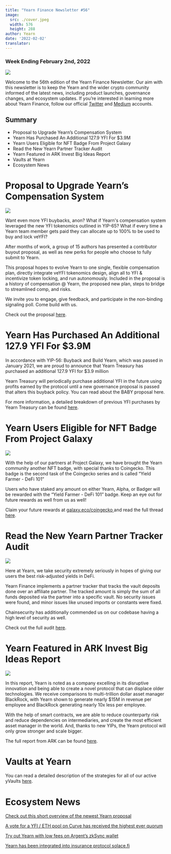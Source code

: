 ```yaml
---
title: "Yearn Finance Newsletter #56"
image:
  src: ./cover.jpeg
  width: 576
  height: 288
author: Yearn
date: '2022-02-02'
translator:
---
```


### Week Ending February 2nd, 2022

![](./image1.jpg?w=1456&h=733)


Welcome to the 56th edition of the Yearn Finance Newsletter. Our aim with this newsletter is to keep the Yearn and the wider crypto community informed of the latest news, including product launches, governance changes, and ecosystem updates. If you’re interested in learning more about Yearn Finance, follow our official [Twitter](https://twitter.com/iearnfinance) and [Medium](https://medium.com/iearn) accounts.

## Summary

- Proposal to Upgrade Yearn’s Compensation System
- Yearn Has Purchased An Additional 127.9 YFI For $3.9M
- Yearn Users Eligible for NFT Badge From Project Galaxy 
- Read the New Yearn Partner Tracker Audit 
- Yearn Featured in ARK Invest Big Ideas Report
- Vaults at Yearn
- Ecosystem News

# Proposal to Upgrade Yearn’s Compensation System

![](./image2.jpg?w=1456&h=1456)

Want even more YFI buybacks, anon? What if Yearn's compensation system leveraged the new YFI tokenomics outlined in YIP-65? What if every time a Yearn team member gets paid they can allocate up to 100% to be used to buy and lock veYFI?

After months of work, a group of 15 authors has presented a contributor buyout proposal, as well as new perks for people who choose to fully submit to Yearn.

This proposal hopes to evolve Yearn to one single, flexible compensation plan, directly integrate veYFI tokenomics design, align all to YFI & incentivize token locking, and run autonomously. Included in the proposal is a history of compensation @ Yearn, the proposed new plan, steps to bridge to streamlined comp, and risks.

We invite you to engage, give feedback, and participate in the non-binding signaling poll. Come build with us.

Check out the proposal [here](https://gov.yearn.finance/t/proposal-streamlining-contributor-compensation/12247).



# Yearn Has Purchased An Additional 127.9 YFI For $3.9M


In accordance with YIP-56: Buyback and Build Yearn, which was passed in January 2021, we are proud to announce that Yearn Treasury has purchased an additional 127.9 YFI for $3.9 million

Yearn Treasury will periodically purchase additional YFI in the future using profits earned by the protocol until a new governance proposal is passed that alters this buyback policy. You can read about the BABY proposal here. 

For more information, a detailed breakdown of previous YFI purchases by Yearn Treasury can be found [here](https://gov.yearn.finance/t/yfi-buyback-auctions/10491/3).

# Yearn Users Eligible for NFT Badge From Project Galaxy

![](./image3.jpg?w=680&h=372)

With the help of our partners at Project Galaxy, we have brought the Yearn community another NFT badge, with special thanks to Coingecko. This badge is the second task of the Coingecko series and is called “Yield Farmer - DeFi 101”

Users who have staked any amount on either Yearn, Alpha, or Badger will be rewarded with the “Yield Farmer - DeFi 101” badge. Keep an eye out for future rewards as well from us as well!

Claim your future rewards at [galaxy.eco/coingecko ](https://twitter.com/ProjectGalaxyHQ/status/1487048124182921220?s=20&t=Z5Z2328-bsM-BNCp9d1KAA) and read the full thread [here](https://twitter.com/ProjectGalaxyHQ/status/1487048124182921220?s=20&t=Z5Z2328-bsM-BNCp9d1KAA).


# Read the New Yearn Partner Tracker Audit

![](./image4.jpg?w=1456&h=819)

Here at Yearn, we take security extremely seriously in hopes of giving our users the best risk-adjusted yields in DeFi.

Yearn Finance implements a partner tracker that tracks the vault deposits done over an affiliate partner. The tracked amount is simply the sum of all funds deposited via the partner into a specific vault. No security issues were found, and minor issues like unused imports or constants were fixed.

Chainsecurity has additionally commended us on our codebase having a high level of security as well.

Check out the full audit [here](https://chainsecurity.com/security-audit/yearn-finance-partner-tracker/).

# Yearn Featured in ARK Invest Big Ideas Report

![](./image5.jpg?w=1456&h=819)

In this report, Yearn is noted as a company excelling in its disruptive innovation and being able to create a novel protocol that can displace older technologies. We receive comparisons to multi-trillion dollar asset manager BlackRock, with Yearn shown to generate nearly $15M in revenue per employee and BlackRock generating nearly 10x less per employee. 

With the help of smart contracts, we are able to reduce counterparty risk and reduce dependencies on intermediaries, and create the most efficient asset manager in the world. And, thanks to new YIPs, the Yearn protocol will only grow stronger and scale bigger. 

The full report from ARK can be found [here](https://research.ark-invest.com/hubfs/1_Download_Files_ARK-Invest/White_Papers/ARK_BigIdeas2022.pdf?hsCtaTracking=217bbc93-a71a-4c2b-9959-0842b6fe301c%7C2653a4d0-af35-42f0-853a-c5f90f002abb).

# Vaults at Yearn

You can read a detailed description of the strategies for all of our active yVaults [here](https://medium.com/yearn-state-of-the-vaults/the-vaults-at-yearn-9237905ffed3).

# Ecosystem News

[Check out this short overview of the newest Yearn proposal](https://twitter.com/0x7d54/status/1487252998023745540)

[A vote for a YFI / ETH pool on Curve has received the highest ever quorum](https://twitter.com/CurveFinance/status/1487764860553371648)

[Try out Yearn with low fees on Argent’s zkSync wallet](https://twitter.com/argentHQ/status/1487014855592849414)

[Yearn has been integrated into insurance protocol solace.fi](https://twitter.com/SolaceFi/status/1486145688291487749?s=20&t=fTfbPYIAOA5xVim5BETQZQ)